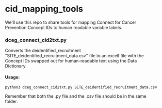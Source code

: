 # cid_mapping_tools
We'll use this repo to share tools for mapping Connect for Cancer Prevention Concept IDs to human readable variable labels.

### dceg_connect_cid2txt.py 

Converts the deidentified_recruitment "SITE_deidentified_recruitment_data.csv" file to an excell file with the Concept IDs swapped out for human-readable text using the Data Dictionary. 

#### Usage:

```python3 dceg_connect_cid2txt.py SITE_deidentified_recruitment_data.csv```

Remember that both the .py file and the .csv file should be in the same folder.
